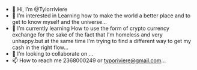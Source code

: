 - 👋 Hi, I’m @Tylorriviere
- 👀 I’m interested in Learning how to make the world a better place and to get to know myself and the universe...
- 🌱 I’m currently learning How to use the form of crypto currency exchange for the sake of the fact that I'm homeless and very unhappy.but at the same time I'm trying to find a different way to get my cash in the right flow...
- 💞️ I’m looking to collaborate on ...
- 📫 How to reach me 2368000249 or typoriviere@gmail.com...

<!---
Tylorriviere/Tylorriviere is a ✨ special ✨ repository because its `README.md` (this file) appears on your GitHub profile.
You can click the Preview link to take a look at your changes.
--->
